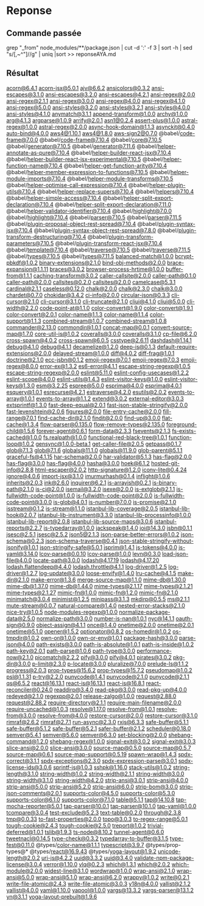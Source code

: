 # Reponse

## Commande passée

grep "_from" node_modules/**/package.json | cut -d ':' -f 3 | sort -h  | sed "s/[,\~\^\"]//g" | uniq |sort >> reponseAYA.md

## Résultat
 
 acorn@6.4.1
 acorn-jsx@5.0.1
 ajv@6.6.2
 ansicolors@0.3.2
 ansi-escapes@3.1.0
 ansi-escapes@3.2.0
 ansi-escapes@4.2.1
 ansi-regex@2.0.0
 ansi-regex@2.1.1
 ansi-regex@3.0.0
 ansi-regex@4.0.0
 ansi-regex@4.1.0
 ansi-regex@5.0.0
 ansi-styles@3.2.0
 ansi-styles@3.2.1
 ansi-styles@4.0.0
 ansi-styles@4.1.0
 anymatch@3.1.1
 append-transform@1.0.0
 archy@1.0.0
 arg@4.1.3
 argparse@1.0.9
 arrify@2.0.1
 asn1@0.2.4
 assert-plus@1.0.0
 astral-regex@1.0.0
 astral-regex@2.0.0
 async-hook-domain@1.1.3
 asynckit@0.4.0
 auto-bind@4.0.0
 aws4@1.10.1
 aws4@1.8.0
 aws-sign2@0.7.0
 @babel/code-frame@7.0.0
 @babel/code-frame@7.10.4
 @babel/core@7.10.5
 @babel/generator@7.10.5
 @babel/generator@7.11.6
 @babel/helper-annotate-as-pure@7.10.4
 @babel/helper-builder-react-jsx@7.10.4
 @babel/helper-builder-react-jsx-experimental@7.10.5
 @babel/helper-function-name@7.10.4
 @babel/helper-get-function-arity@7.10.4
 @babel/helper-member-expression-to-functions@7.10.5
 @babel/helper-module-imports@7.10.4
 @babel/helper-module-transforms@7.10.5
 @babel/helper-optimise-call-expression@7.10.4
 @babel/helper-plugin-utils@7.10.4
 @babel/helper-replace-supers@7.10.4
 @babel/helpers@7.10.4
 @babel/helper-simple-access@7.10.4
 @babel/helper-split-export-declaration@7.10.4
 @babel/helper-split-export-declaration@7.11.0
 @babel/helper-validator-identifier@7.10.4
 @babel/highlight@7.0.0
 @babel/highlight@7.10.4
 @babel/parser@7.10.5
 @babel/parser@7.11.5
 @babel/plugin-proposal-object-rest-spread@7.10.4
 @babel/plugin-syntax-jsx@7.10.4
 @babel/plugin-syntax-object-rest-spread@7.8.0
 @babel/plugin-transform-destructuring@7.10.4
 @babel/plugin-transform-parameters@7.10.5
 @babel/plugin-transform-react-jsx@7.10.4
 @babel/template@7.10.4
 @babel/traverse@7.10.5
 @babel/traverse@7.11.5
 @babel/types@7.10.5
 @babel/types@7.11.5
 balanced-match@1.0.0
 bcrypt-pbkdf@1.0.2
 binary-extensions@2.1.0
 bind-obj-methods@2.0.0
 brace-expansion@1.1.11
 braces@3.0.2
 browser-process-hrtime@1.0.0
 buffer-from@1.1.1
 caching-transform@3.0.2
 caller-callsite@2.0.0
 caller-path@0.1.0
 caller-path@2.0.0
 callsites@0.2.0
 callsites@2.0.0
 camelcase@5.3.1
 cardinal@2.1.1
 caseless@0.12.0
 chalk@2.0.0
 chalk@2.3.0
 chalk@3.0.0
 chardet@0.7.0
 chokidar@3.4.2
 ci-info@2.0.0
 circular-json@0.3.3
 cli-cursor@2.1.0
 cli-cursor@3.1.0
 cli-truncate@2.1.0
 cliui@4.1.0
 cliui@5.0.0
 cli-width@2.2.0
 code-point-at@1.1.0
 color-convert@1.9.0
 color-convert@1.9.1
 color-convert@2.0.1
 color-name@1.1.3
 color-name@1.1.4
 color-support@1.1.3
 combined-stream@1.0.7
 combined-stream@1.0.8
 commander@2.13.0
 commondir@1.0.1
 concat-map@0.0.1
 convert-source-map@1.7.0
 core-util-is@1.0.2
 coveralls@3.0.0
 coveralls@3.1.0
 cp-file@6.2.0
 cross-spawn@4.0.2
 cross-spawn@6.0.5
 csstype@2.6.11
 dashdash@1.14.1
 debug@4.1.0
 debug@4.1.1
 decamelize@1.2.0
 deep-is@0.1.3
 default-require-extensions@2.0.0
 delayed-stream@1.0.0
 diff@4.0.2
 diff-frag@1.0.1
 doctrine@2.1.0
 ecc-jsbn@0.1.2
 emoji-regex@7.0.1
 emoji-regex@7.0.3
 emoji-regex@8.0.0
 error-ex@1.3.2
 es6-error@4.1.1
 escape-string-regexp@1.0.5
 escape-string-regexp@2.0.0
 eslint@5.11.0
 eslint-config-usecases@1.2.2
 eslint-scope@4.0.0
 eslint-utils@1.4.3
 eslint-visitor-keys@1.0.0
 eslint-visitor-keys@1.3.0
 esm@3.2.25
 espree@5.0.0
 esprima@4.0.0
 esprima@4.0.1
 esquery@1.0.1
 esrecurse@4.2.1
 estraverse@4.2.0
 esutils@2.0.2
 events-to-array@1.0.1
 events-to-array@1.1.2
 extend@3.0.2
 external-editor@3.0.3
 extsprintf@1.3.0
 fast-deep-equal@2.0.1
 fast-json-stable-stringify@2.0.0
 fast-levenshtein@2.0.6
 figures@2.0.0
 file-entry-cache@2.0.0
 fill-range@7.0.1
 find-cache-dir@2.1.0
 findit@2.0.0
 find-up@3.0.0
 flat-cache@1.3.4
 flow-parser@0.135.0
 flow-remove-types@2.135.0
 foreground-child@1.5.6
 forever-agent@0.6.1
 form-data@2.3.3
 fsevents@2.1.3
 fs-exists-cached@1.0.0
 fs.realpath@1.0.0
 functional-red-black-tree@1.0.1
 function-loop@1.0.2
 gensync@1.0.0-beta.1
 get-caller-file@2.0.5
 getpass@0.1.7
 glob@7.1.3
 glob@7.1.6
 globals@11.1.0
 globals@11.9.0
 glob-parent@5.1.1
 graceful-fs@4.1.15
 har-schema@2.0.0
 har-validator@5.1.3
 has-flag@2.0.0
 has-flag@3.0.0
 has-flag@4.0.0
 hasha@3.0.0
 hoek@6.1.2
 hosted-git-info@2.8.8
 html-escaper@2.0.2
 http-signature@1.2.0
 iconv-lite@0.4.24
 ignore@4.0.6
 import-jsx@3.1.0
 imurmurhash@0.1.4
 inflight@1.0.6
 inherits@2.0.3
 ink@2.6.0
 inquirer@6.2.1
 is-arrayish@0.2.1
 is-binary-path@2.1.0
 is-ci@2.0.0
 isemail@3.2.0
 isexe@2.0.0
 is-extglob@2.1.1
 is-fullwidth-code-point@1.0.0
 is-fullwidth-code-point@2.0.0
 is-fullwidth-code-point@3.0.0
 is-glob@4.0.1
 is-number@7.0.0
 is-promise@2.1.0
 isstream@0.1.2
 is-stream@1.1.0
 istanbul-lib-coverage@2.0.5
 istanbul-lib-hook@2.0.7
 istanbul-lib-instrument@3.3.0
 istanbul-lib-processinfo@1.0.0
 istanbul-lib-report@2.0.8
 istanbul-lib-source-maps@3.0.6
 istanbul-reports@2.2.7
 is-typedarray@1.0.0
 jackspeak@1.4.0
 joi@14.3.0
 jsbn@0.1.1
 jsesc@2.5.1
 jsesc@2.5.2
 json5@2.1.3
 json-parse-better-errors@1.0.2
 json-schema@0.2.3
 json-schema-traverse@0.4.1
 json-stable-stringify-without-jsonify@1.0.1
 json-stringify-safe@5.0.1
 jsprim@1.4.1
 js-tokens@4.0.0
 js-yaml@3.14.0
 lcov-parse@0.0.10
 lcov-parse@1.0.0
 levn@0.3.0
 load-json-file@4.0.0
 locate-path@3.0.0
 lodash@4.17.19
 lodash@4.17.20
 lodash.flattendeep@4.4.0
 lodash.throttle@4.1.1
 log-driver@1.2.5
 log-driver@1.2.7
 log-update@3.0.0
 loose-envify@1.4.0
 lru-cache@4.1.5
 make-dir@2.1.0
 make-error@1.3.6
 merge-source-map@1.1.0
 mime-db@1.30.0
 mime-db@1.37.0
 mime-db@1.44.0
 mime-types@2.1.17
 mime-types@2.1.21
 mime-types@2.1.27
 mimic-fn@1.0.0
 mimic-fn@1.2.0
 mimic-fn@2.1.0
 minimatch@3.0.4
 minimist@1.2.5
 minipass@3.1.3
 mkdirp@0.5.5
 ms@2.1.1
 mute-stream@0.0.7
 natural-compare@1.4.0
 nested-error-stacks@2.1.0
 nice-try@1.0.5
 node-modules-regexp@1.0.0
 normalize-package-data@2.5.0
 normalize-path@3.0.0
 number-is-nan@1.0.1
 nyc@14.1.1
 oauth-sign@0.9.0
 object-assign@4.1.1
 once@1.4.0
 onetime@2.0.0
 onetime@2.0.1
 onetime@5.1.0
 opener@1.5.2
 optionator@0.8.2
 os-homedir@1.0.2
 os-tmpdir@1.0.2
 own-or@1.0.0
 own-or-env@1.0.1
 package-hash@3.0.0
 parse-json@4.0.0
 path-exists@3.0.0
 path-is-absolute@1.0.1
 path-is-inside@1.0.2
 path-key@2.0.1
 path-parse@1.0.6
 path-type@3.0.0
 performance-now@2.1.0
 picomatch@2.2.2
 pify@3.0.0
 pify@4.0.1
 pirates@3.0.2
 pkg-dir@3.0.0
 p-limit@2.3.0
 p-locate@3.0.0
 pluralize@7.0.0
 prelude-ls@1.1.2
 progress@2.0.3
 prop-types@15.6.2
 prop-types@15.7.2
 pseudomap@1.0.2
 psl@1.1.31
 p-try@2.2.0
 punycode@1.4.1
 punycode@2.1.0
 punycode@2.1.1
 qs@6.5.2
 react@16.13.1
 react-is@16.13.1
 react-is@16.8.1
 react-reconciler@0.24.0
 readdirp@3.4.0
 read-pkg@3.0.0
 read-pkg-up@4.0.0
 redeyed@2.1.0
 regexpp@2.0.1
 release-zalgo@1.0.0
 request@2.88.0
 request@2.88.2
 require-directory@2.1.1
 require-main-filename@2.0.0
 require-uncached@1.0.3
 resolve@1.17.0
 resolve-from@1.0.1
 resolve-from@3.0.0
 resolve-from@4.0.0
 restore-cursor@2.0.0
 restore-cursor@3.1.0
 rimraf@2.6.2
 rimraf@2.7.1
 run-async@2.3.0
 rxjs@6.3.3
 safe-buffer@5.1.1
 safe-buffer@5.1.2
 safe-buffer@5.2.1
 safer-buffer@2.1.2
 scheduler@0.18.0
 semver@5.4.1
 semver@5.6.0
 semver@6.3.0
 set-blocking@2.0.0
 shebang-command@1.2.0
 shebang-regex@1.0.0
 signal-exit@3.0.2
 signal-exit@3.0.3
 slice-ansi@2.0.0
 slice-ansi@3.0.0
 source-map@0.5.0
 source-map@0.5.7
 source-map@0.6.1
 source-map-support@0.5.19
 spawn-wrap@1.4.3
 spdx-correct@3.1.1
 spdx-exceptions@2.3.0
 spdx-expression-parse@3.0.1
 spdx-license-ids@3.0.6
 sprintf-js@1.0.3
 sshpk@1.16.0
 stack-utils@1.0.2
 string-length@3.1.0
 string-width@1.0.2
 string-width@2.1.1
 string-width@3.0.0
 string-width@3.1.0
 string-width@4.2.0
 strip-ansi@3.0.1
 strip-ansi@4.0.0
 strip-ansi@5.0.0
 strip-ansi@5.2.0
 strip-ansi@6.0.0
 strip-bom@3.0.0
 strip-json-comments@2.0.1
 supports-color@4.5.0
 supports-color@5.3.0
 supports-color@6.1.0
 supports-color@7.1.0
 table@5.1.1
 tap@14.10.8
 tap-mocha-reporter@5.0.1
 tap-parser@10.0.1
 tap-parser@10.1.0
 tap-yaml@1.0.0
 tcompare@3.0.4
 test-exclude@5.2.3
 text-table@0.2.0
 through@2.3.8
 tmp@0.0.33
 to-fast-properties@2.0.0
 topo@3.0.3
 to-regex-range@5.0.1
 tough-cookie@2.4.3
 tough-cookie@2.5.0
 treport@1.0.2
 trivial-deferred@1.0.1
 tslib@1.9.3
 ts-node@8.10.2
 tunnel-agent@0.6.0
 tweetnacl@0.14.5
 type-check@0.3.2
 typedarray-to-buffer@3.1.5
 type-fest@0.11.0
 @types/color-name@1.1.1
 typescript@3.9.7
 @types/prop-types@*
 @types/react@16.9.43
 @types/yoga-layout@1.9.2
 unicode-length@2.0.2
 uri-js@4.2.2
 uuid@3.3.2
 uuid@3.4.0
 validate-npm-package-license@3.0.4
 verror@1.10.0
 vlq@0.2.3
 which@1.3.1
 which@2.0.2
 which-module@2.0.0
 widest-line@3.1.0
 wordwrap@1.0.0
 wrap-ansi@2.1.0
 wrap-ansi@5.0.0
 wrap-ansi@5.1.0
 wrap-ansi@6.2.0
 wrappy@1.0.2
 write@0.2.1
 write-file-atomic@2.4.3
 write-file-atomic@3.0.3
 y18n@4.0.0
 yallist@2.1.2
 yallist@4.0.0
 yaml@1.10.0
 yapool@1.0.0
 yargs@13.3.2
 yargs-parser@13.1.2
 yn@3.1.1
 yoga-layout-prebuilt@1.9.6
